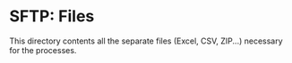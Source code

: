 # SFTP: Files

This directory contents all the separate files (Excel, CSV, ZIP...) necessary for the processes.